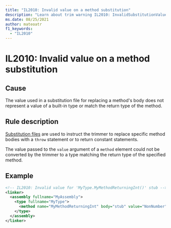 ```yaml
---
title: "IL2010: Invalid value on a method substitution"
description: "Learn about trim warning IL2010: InvalidSubstitutionValue"
ms.date: 08/25/2021
author: mateoatr
f1_keywords:
  - "IL2010"
---
```

# IL2010: Invalid value on a method substitution

## Cause

The value used in a substitution file for replacing a method's body does not represent a
value of a built-in type or match the return type of the method.

## Rule description

[Substitution files](https://github.com/mono/linker/blob/main/docs/data-formats.md#substitution-format)
are used to instruct the trimmer to replace specific method bodies with a `throw` statement or to
return constant statements.

The value passed to the `value` argument of a `method` element could not be converted by
the trimmer to a type matching the return type of the specified method.

## Example

```xml
<!-- IL2010: Invalid value for 'MyType.MyMethodReturningInt()' stub -->
<linker>
  <assembly fullname="MyAssembly">
    <type fullname="MyType">
      <method name="MyMethodReturningInt" body="stub" value="NonNumber" />
    </type>
  </assembly>
</linker>
```
